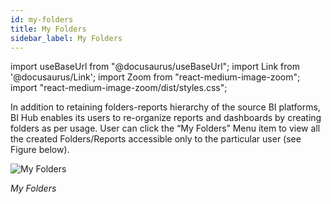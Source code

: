 ```yaml
---
id: my-folders
title: My Folders
sidebar_label: My Folders
---
```

import useBaseUrl from "@docusaurus/useBaseUrl";
import Link from '@docusaurus/Link';
import Zoom from "react-medium-image-zoom";
import "react-medium-image-zoom/dist/styles.css";

In addition to retaining folders-reports hierarchy of the source BI platforms, BI Hub enables its users to re-organize reports and dashboards by creating folders as per usage. User can click the “My Folders” Menu item to view all the created Folders/Reports accessible only to the particular user (see Figure below).

  <div style={{textAlign: 'center'}}>
    <Zoom>
      <img alt="My Folders" src={useBaseUrl('doc-images/user-guide/folder1.png')}/>
    </Zoom>
  </div>

*My Folders*
